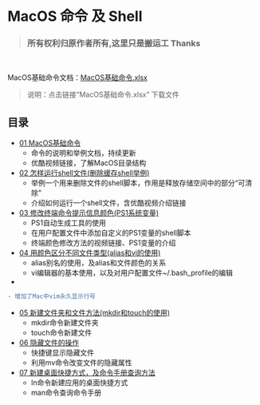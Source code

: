 # MacOS 命令 及 Shell
> ### 所有权利归原作者所有,这里只是搬运工 Thanks
<br>

MacOS基础命令文档：[MacOS基础命令.xlsx](https://github.com/zimingwz/macos_command/raw/master/01_command_base/MacOS%E5%9F%BA%E7%A1%80%E5%91%BD%E4%BB%A4.xlsx)
> 说明：点击链接“MacOS基础命令.xlsx” 下载文件

## 目录
* [01 MacOS基础命令](https://github.com/zimingwz/macos_command/tree/master/01_command_base)
	* 命令的说明和举例文档，持续更新
	* 优酷视频链接，了解MacOS目录结构
* [02 怎样运行shell文件(删除缓存shell举例)](https://github.com/zimingwz/macos_command/tree/master/02_how_to_run_shell)
	* 举例一个用来删除文件的shell脚本，作用是释放存储空间中的部分“可清除”
	* 介绍如何运行一个shell文件，含优酷视频介绍链接
* [03 修改终端命令提示信息颜色(PS1系统变量)](https://github.com/zimingwz/macos_command/tree/master/03_terminal_set_color_ps1)
	* PS1自动生成工具的使用
	* 在用户配置文件中添加自定义的PS1变量的shell脚本
	* 终端颜色修改方法的视频链接、PS1变量的介绍
* [04 用颜色区分不同文件类型(alias和vi的使用)](/04_alias&vi)
	* alias别名的使用，及alias和文件颜色的关系
	* vi编辑器的基本使用，以及对用户配置文件~/.bash_profile的编辑
* 
```diff
- 增加了Mac中vim永久显示行号
```
* [05 新建文件夹和文件方法(mkdir和touch的使用)](https://github.com/zimingwz/macos_command/tree/master/05_mkdir&touch)
	* mkdir命令新建文件夹
	* touch命令新建文件
* [06 隐藏文件的操作](https://github.com/zimingwz/macos_command/tree/master/06_hidden_file)
	* 快捷键显示隐藏文件
	* 利用mv命令改变文件的隐藏属性
* [07 新建桌面快捷方式，及命令手册查询方法](https://github.com/zimingwz/macos_command/tree/master/07_ln&man)
	* ln命令新建应用的桌面快捷方式
	* man命令查询命令手册
	
